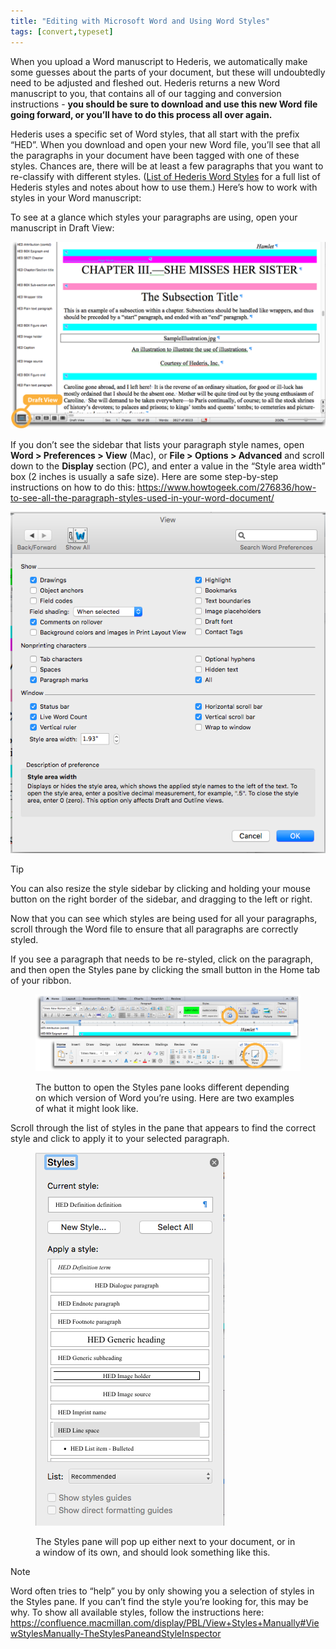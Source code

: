 ```yaml
---
title: "Editing with Microsoft Word and Using Word Styles"
tags: [convert,typeset]
---
```

 
<html><body><section data-type="chapter" class="hsecchapter" data-hederis-type="hsecchapter" id="fine-tune-styles" data-pi-attrs="id: fine-tune-styles; data-tags: convert,typeset;" role="doc-chapter" data-tags="convert,typeset" data-author-name=" " data-book-title=" " title="Editing with Microsoft Word and Using Word Styles"><p class="hblkp" data-hederis-type="hblkp" id="pqNVdf0vJ">When you upload a Word manuscript to Hederis, we automatically make some guesses about the parts of your document, but these will undoubtedly need to be adjusted and fleshed out. Hederis returns a new Word manuscript to you, that contains all of our tagging and conversion instructions - <strong data-hederis-type="hspanstrong" id="pFfvhVVgz">you should be sure to download and use this new Word file going forward, or you&#8217;ll have to do this process all over again.</strong></p><p class="hblkp" data-hederis-type="hblkp" id="pjek0cU7x">Hederis uses a specific set of Word styles, that all start with the prefix &#8220;HED&#8221;. When you download and open your new Word file, you&#8217;ll see that all the paragraphs in your document have been tagged with one of these styles. Chances are, there will be at least a few paragraphs that you want to re-classify with different styles. (<a href="{% link _docs/list-of-word-styles.md %}" data-hederis-type="hspana" id="pOAas2OCl"><span class="Hyperlink" data-hederis-type="hspnspan" id="pAAORnVRX">List of Hederis Word Styles</span></a> for a full list of Hederis styles and notes about how to use them.) Here&#8217;s how to work with styles in your Word manuscript:</p><p class="hblkp" data-hederis-type="hblkp" id="prCtgpFt3">To see at a glance which styles your paragraphs are using, open your manuscript in Draft View:</p><img data-hederis-type="hblkimg" class="hblkimg" id="pkrsO2Gb8" src="/images/stylesidebar1_callouts_01.png" data-img-src="/images/stylesidebar1_callouts_01.png"/><p class="hblkp" data-hederis-type="hblkp" id="pWV6FAKOJ">If you don&#8217;t see the sidebar that lists your paragraph style names, open <strong class="hspanstrong" data-hederis-type="hspanstrong" id="plNMZkuHs">Word &gt; Preferences &gt; View</strong> (Mac), or <strong class="hspanstrong" data-hederis-type="hspanstrong" id="pfrppXnKd">File &gt; Options &gt; Advanced</strong> and scroll down to the <strong class="hspanstrong" data-hederis-type="hspanstrong" id="ppWQymmYY">Display</strong> section (PC), and enter a value in the &#8220;Style area width&#8221; box (2 inches is usually a safe size). Here are some step-by-step instructions on how to do this: <a href="https://www.howtogeek.com/276836/how-to-see-all-the-paragraph-styles-used-in-your-word-document/" data-hederis-type="hspana" id="ptKN1jtkA"><span class="Hyperlink" data-hederis-type="hspnspan" id="pNiQyxdGL">https://www.howtogeek.com/276836/how-to-see-all-the-paragraph-styles-used-in-your-word-document/</span></a></p><img data-hederis-type="hblkimg" class="hblkimg" id="p58QEBQmm" src="/images/stylesidebar4.png" data-img-src="/images/stylesidebar4.png"/><aside class="hwprbox box" data-hederis-type="hwprbox" id="pFWssCw3T" data-type="sidebar"><p class="hblktype" data-hederis-type="hblktype" id="pLKKcgWNJ">Tip</p><p class="hblkp" data-hederis-type="hblkp" id="p32vntznd">You can also resize the style sidebar by clicking and holding your mouse button on the right border of the sidebar, and dragging to the left or right.</p></aside><p class="hblkp" data-hederis-type="hblkp" id="ptWyF86yb">Now that you can see which styles are being used for all your paragraphs, scroll through the Word file to ensure that all paragraphs are correctly styled.</p><p class="hblkp" data-hederis-type="hblkp" id="pWEgTDFr1">If you see a paragraph that needs to be re-styled, click on the paragraph, and then open the Styles pane by clicking the small button in the Home tab of your ribbon.</p><figure class="hwprfig" data-hederis-type="hwprfig" id="pN7hXuSVY"><img data-hederis-type="hblkimg" class="hblkimg" id="pOV5FsQDD" src="/images/stylespane1_01.png" data-img-src="/images/stylespane1_01.png"/><p class="hblkcaption" data-hederis-type="hblkcaption" id="pey5PTgQv">The button to open the Styles pane looks different depending on which version of Word you&#8217;re using. Here are two examples of what it might look like.</p></figure><p class="hblkp" data-hederis-type="hblkp" id="ptquowS2x">Scroll through the list of styles in the pane that appears to find the correct style and click to apply it to your selected paragraph.</p><figure class="hwprfig" data-hederis-type="hwprfig" id="pSq1hZpZX"><img data-hederis-type="hblkimg" class="hblkimg" id="pUxqb6U3j" src="/images/stylespane2.png" data-img-src="/images/stylespane2.png"/><p class="hblkcaption" data-hederis-type="hblkcaption" id="pEQWg5TvT">The Styles pane will pop up either next to your document, or in a window of its own, and should look something like this.</p></figure><aside class="hwprbox box" data-hederis-type="hwprbox" id="pmiNru51s" data-type="sidebar"><p class="hblktype" data-hederis-type="hblktype" id="p4L9TO6gQ">Note</p><p class="hblkp" data-hederis-type="hblkp" id="pC6nqCGA2">Word often tries to &#8220;help&#8221; you by only showing you a selection of styles in the Styles pane. If you can&#8217;t find the style you&#8217;re looking for, this may be why. To show all available styles, follow the instructions here: <a href="https://confluence.macmillan.com/display/PBL/View+Styles+Manually#ViewStylesManually-TheStylesPaneandStyleInspector" data-hederis-type="hspana" id="p4RdVSpJF"><span class="Hyperlink" data-hederis-type="hspnspan" id="pceIvy380">https://confluence.macmillan.com/display/PBL/View+Styles+Manually#ViewStylesManually-TheStylesPaneandStyleInspector</span></a></p></aside></section></body></html>
